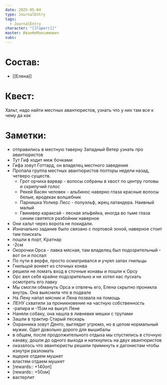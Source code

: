 ```yaml
---
date: 2025-05-04
type: JournalEntry
tags:
  - JournalEntry
character: "[[Гаретт]]"
master: ИванНеМаксимович
subs:
---
```

# Состав:
- [[Елена]]

# Квест:
Хальт, надо найти местных авантюристов, узнать что у них там все к чему да как

# Заметки:
- отправились в местную таверну Западный Ветер узнать про авантюристов
- Тут Гиф ходит меж бочками
- Гифа зовут Готтард, он владелец местного заведения
- Пропала группа местных авантюристов полторы недели назад, четверо существ.
	- Грот орчиха варвар - волосы собраны в хвост по центру головы и скрипучий голос
	- Рекей Васян человек - альбинос наверно глаза красные волосы белые, вродекак волшебник
	- Парнишка Уолкер Лесс - полуэльф, жрец латандера. Наивный малый
	- Гвинивер караксай - лесная эльфийка, иногда во тьме глаза синим светятся разбойник наверное
- Они хальт через ворота не покидали.
- Изначально задание было связано с портовой зоной, наверное стоит там поискать
- пошли в порт, Кратнар
- -2см
- Окорочки Орса - лавка мясная, там владелец был подозрительный - вот он и послал
- По пути в верфи, просто осматривался и учуял запах гнильцы
- Гнильцой воняет из сточных конва
- решили не ломать вход в сточные конавы и пошли к Орсу
- Орс вел себя крайне подозрительно и не хотел нас пускать осмотреть его лавку
- Мы смогли обмануть Орса и отвлечь его, Елена скрытно проникла внутрь. Она выяснила что в подвале
- На Лену напал мясник и Лена позвала на помощь
- ЛЕНУ схватили за проникновение на частную собственность
- -рапира и -15зм на выкуп Лене
- Наняли собаку, она нашла в ливневке мешки с трупами
- Зашли в трактир Старый пескарь
- Охранника зовут Денто, выглядит угрюмо, но в целом нормальный мужик. Одет довольно дорого для вышибалы
- в общем, после продолжительного отдыха мы спустились в сточную канаву, дошли до одного выхода и наткнулись на двух авантюристов
- оказалось что авантюристы решили примкнуть к дагонистам чтобы изнутри разломать
- ящерке отдаем мушкет
- властям отдаем мушкет
- [rewards:: +140оп]
- [rewards:: +50зм]
- вастерлит